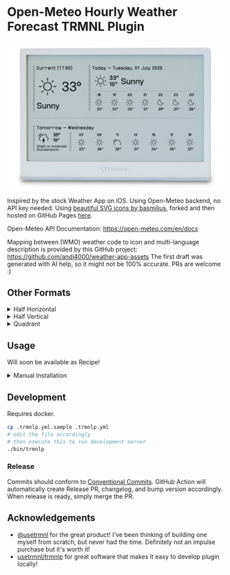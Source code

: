 # Open-Meteo Hourly Weather Forecast TRMNL Plugin

![preview full](assets/preview_full.png)

Inspired by the stock Weather App on IOS. Using Open-Meteo backend, no API key needed.
Using [beautiful SVG icons by basmilius](https://github.com/basmilius/weather-icons), forked and
then hosted on GitHub Pages [here](https://github.com/andi4000/weather-icons).

Open-Meteo API Documentation: https://open-meteo.com/en/docs

Mapping between (WMO) weather code to icon and multi-language description is provided by this
GitHub project: https://github.com/andi4000/weather-app-assets
The first draft was generated with AI help, so it might not be 100% accurate. PRs are welcome :)

## Other Formats
<details>
<summary>Half Horizontal</summary>

![half horizontal](assets/preview_half_horizontal.png)
</details>

<details>
<summary>Half Vertical</summary>

![half vertical](assets/preview_half_vertical.png)
</details>

<details>
<summary>Quadrant</summary>

![quadrant](assets/preview_quadrant.png)
</details>

## Usage

Will soon be available as Recipe!

<details>
<summary>Manual Installation</summary>

1. Download plugin zip file from [release page](https://github.com/andi4000/trmnl-open-meteo-weather-forecast/releases)
1. Import zip file into your TRMNL Private Plugin (Plugins > Private Plugin > Import New)
1. Enter the Latitude and Longitude of your location
1. Configure other fields as needed
1. **NOTE**: if you see "Liquid error" messages on display, it is because TRMNL server hasn't fetched the weather data yet. Wait a few minutes or force update via link on the sidebar.
1. ?
1. Profit
</details>

## Development
Requires docker.

```bash
cp .trmnlp.yml.sample .trmnlp.yml
# edit the file accordingly
# then execute this to run development server
./bin/trmnlp
```

### Release
Commits should conform to [Conventional Commits](https://www.conventionalcommits.org). 
GitHub Action will automatically create Release PR, changelog, and bump version accordingly.
When release is ready, simply merge the PR.

## Acknowledgements
- [@usetrmnl](https://github.com/usetrmnl) for the great product! I've been thinking of building one myself from scratch, but never had the time. Definitely not an impulse purchase but it's worth it!
- [usetrmnl/trmnlp](https://github.com/usetrmnl/trmnlp) for great software that makes it easy to develop plugin locally!
